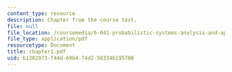 ```yaml
---
content_type: resource
description: Chapter from the course text.
file: null
file_location: /coursemedia/6-041-probabilistic-systems-analysis-and-applied-probability-spring-2006/b1202973f44d69b474d258334b195780_chapter1.pdf
file_type: application/pdf
resourcetype: Document
title: chapter1.pdf
uid: b1202973-f44d-69b4-74d2-58334b195780
---
```

